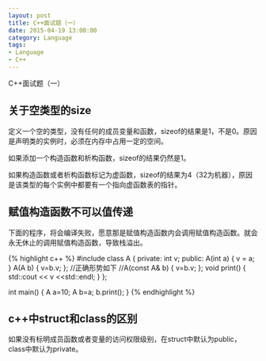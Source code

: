 ```yaml
---
layout: post
title: C++面试题（一）
date: 2015-04-19 13:00:00
category: Language
tags:
- Language
- C++
---
```


C++面试题（一）

## 关于空类型的size

定义一个空的类型，没有任何的成员变量和函数，sizeof的结果是1，不是0。原因是声明类的实例时，必须在内存中占用一定的空间。

如果添加一个构造函数和析构函数，sizeof的结果仍然是1。

如果构造函数或者析构函数标记为虚函数，sizeof的结果为4（32为机器），原因是该类型的每个实例中都要有一个指向虚函数表的指针。

## 赋值构造函数不可以值传递

下面的程序，将会编译失败，愿意那是赋值构造函数内会调用赋值构造函数。就会永无休止的调用赋值构造函数，导致栈溢出。

{% highlight c++ %}
#include <iostream>
class A
{
private:
	int v;
public:
	A(int a) { v = a; }
	A(A b) { v=b.v; };
	//正确形势如下
	//A(const A& b) { v=b.v; };
	void print()
	{
		std::cout << v <<std::endl;
	}
};

int main()
{
	A a=10;
	A b=a;
	b.print();
}
{% endhighlight %}


## c++中struct和class的区别

如果没有标明成员函数或者变量的访问权限级别，在struct中默认为public，class中默认为private。